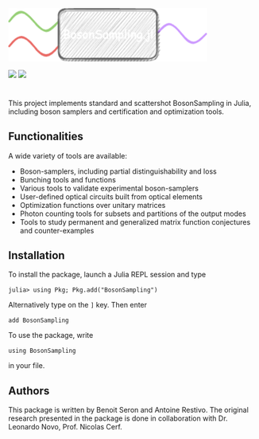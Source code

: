 <img src="https://github.com/AntoineRestivo/BosonSampling.jl/blob/main/docs/src/assets/logo-dark.png" alt="BosonSampling.jl" width="400">

[![](https://img.shields.io/badge/docs-stable-blue.svg)](https://AntoineRestivo.github.io/BosonSampling.jl/stable)
[![](https://img.shields.io/badge/docs-dev-blue.svg)](https://AntoineRestivo.github.io/BosonSampling.jl/dev)

#

This project implements standard and scattershot BosonSampling in Julia, including boson samplers and certification and optimization tools.

## Functionalities

A wide variety of tools are available:
* Boson-samplers, including partial distinguishability and loss
* Bunching tools and functions
* Various tools to validate experimental boson-samplers
* User-defined optical circuits built from optical elements
* Optimization functions over unitary matrices
* Photon counting tools for subsets and partitions of the output modes
* Tools to study permanent and generalized matrix function conjectures and counter-examples

## Installation

To install the package, launch a Julia REPL session and type

    julia> using Pkg; Pkg.add("BosonSampling")

Alternatively type on the `]` key. Then enter

    add BosonSampling

To use the package, write

    using BosonSampling

in your file.

## Authors

This package is written by Benoit Seron and Antoine Restivo. The original research presented in the package is done in collaboration with Dr. Leonardo Novo, Prof. Nicolas Cerf.
